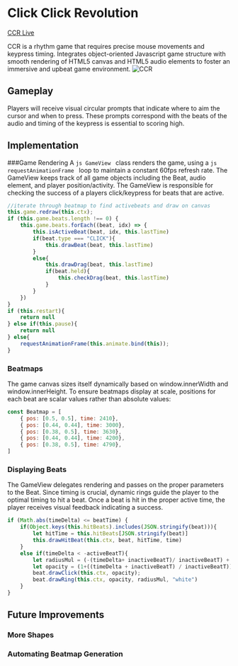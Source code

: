 # Click Click Revolution

[CCR Live](https://lisalamm22.github.io/ccr/)

CCR is a rhythm game that requires precise mouse movements and keypress timing. Integrates object-oriented Javascript game structure with smooth rendering of HTML5 canvas and HTML5 audio elements to foster an immersive and upbeat game environment.
![CCR](https://user-images.githubusercontent.com/68566126/98774000-f0ff4c00-239e-11eb-9a36-0fe05efcc900.png)

## Gameplay
Players will receive visual circular prompts that indicate where to aim the cursor and when to press. These prompts correspond with the beats of the audio and timing of the keypress is essential to scoring high.

## Implementation
###Game Rendering
A ```js GameView ``` class renders the game, using a ```js requestAnimationFrame ``` loop to maintain a constant 60fps refresh rate. 
The GameView keeps track of all game objects including the Beat, audio element, and player position/activity.
The GameView is responsible for checking the success of a players click/keypress for beats that are active.
```js
//iterate through beatmap to find activebeats and draw on canvas
this.game.redraw(this.ctx);
if (this.game.beats.length !== 0) {
    this.game.beats.forEach((beat, idx) => {
        this.isActiveBeat(beat, idx, this.lastTime)
        if(beat.type === "CLICK"){
            this.drawBeat(beat, this.lastTime)
        }
        else{
            this.drawDrag(beat, this.lastTime)
            if(beat.held){
                this.checkDrag(beat, this.lastTime)
            }
        }
    })
}
if (this.restart){
    return null
} else if(this.pause){
    return null
} else{
    requestAnimationFrame(this.animate.bind(this));
}
```

### Beatmaps
The game canvas sizes itself dynamically based on window.innerWidth and window.innerHeight. To ensure beatmaps display at scale, positions for each beat are scalar values rather than absolute values:
```js
const Beatmap = [
    { pos: [0.5, 0.5], time: 2410},
    { pos: [0.44, 0.44], time: 3000},
    { pos: [0.38, 0.5], time: 3630},
    { pos: [0.44, 0.44], time: 4200},
    { pos: [0.38, 0.5], time: 4790},
]
```

### Displaying Beats
The GameView delegates rendering and passes on the proper parameters to the Beat. 
Since timing is crucial, dynamic rings guide the player to the optimal timing to hit a beat. 
Once a beat is hit in the proper active time, the player receives visual feedback indicating a success. 
```js
if (Math.abs(timeDelta) <= beatTime) {    
    if(Object.keys(this.hitBeats).includes(JSON.stringify(beat))){
        let hitTime = this.hitBeats[JSON.stringify(beat)]
        this.drawHitBeat(this.ctx, beat, hitTime, time)
    }
    else if(timeDelta < -activeBeatT){
        let radiusMul = (-(timeDelta+ inactiveBeatT)/ inactiveBeatT) + 2;
        let opacity = (1+((timeDelta + inactiveBeatT) / inactiveBeatT));
        beat.drawClick(this.ctx, opacity);
        beat.drawRing(this.ctx, opacity, radiusMul, "white")
    }
}
```
     

## Future Improvements
### More Shapes

### Automating Beatmap Generation

